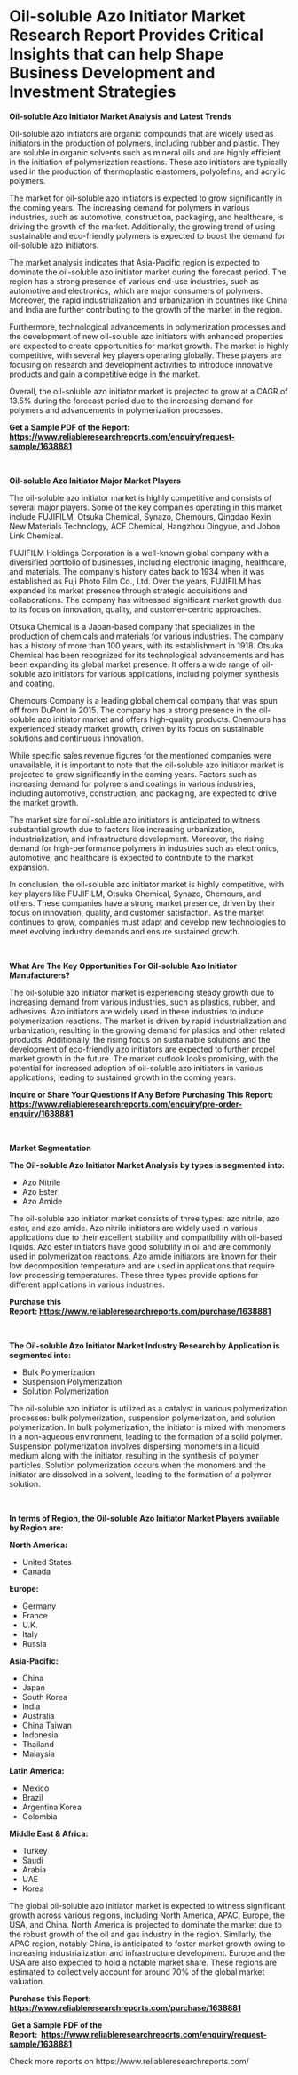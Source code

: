 <p><h1>Oil-soluble Azo Initiator Market Research Report Provides Critical Insights that can help Shape Business Development and Investment Strategies</h1></p><p><strong>Oil-soluble Azo Initiator Market Analysis and Latest Trends</strong></p>
<p><p>Oil-soluble azo initiators are organic compounds that are widely used as initiators in the production of polymers, including rubber and plastic. They are soluble in organic solvents such as mineral oils and are highly efficient in the initiation of polymerization reactions. These azo initiators are typically used in the production of thermoplastic elastomers, polyolefins, and acrylic polymers.</p><p>The market for oil-soluble azo initiators is expected to grow significantly in the coming years. The increasing demand for polymers in various industries, such as automotive, construction, packaging, and healthcare, is driving the growth of the market. Additionally, the growing trend of using sustainable and eco-friendly polymers is expected to boost the demand for oil-soluble azo initiators.</p><p>The market analysis indicates that Asia-Pacific region is expected to dominate the oil-soluble azo initiator market during the forecast period. The region has a strong presence of various end-use industries, such as automotive and electronics, which are major consumers of polymers. Moreover, the rapid industrialization and urbanization in countries like China and India are further contributing to the growth of the market in the region.</p><p>Furthermore, technological advancements in polymerization processes and the development of new oil-soluble azo initiators with enhanced properties are expected to create opportunities for market growth. The market is highly competitive, with several key players operating globally. These players are focusing on research and development activities to introduce innovative products and gain a competitive edge in the market.</p><p>Overall, the oil-soluble azo initiator market is projected to grow at a CAGR of 13.5% during the forecast period due to the increasing demand for polymers and advancements in polymerization processes.</p></p>
<p><strong>Get a Sample PDF of the Report:&nbsp; <a href="https://www.reliableresearchreports.com/enquiry/request-sample/1638881">https://www.reliableresearchreports.com/enquiry/request-sample/1638881</a></strong></p>
<p>&nbsp;</p>
<p><strong>Oil-soluble Azo Initiator Major Market Players</strong></p>
<p><p>The oil-soluble azo initiator market is highly competitive and consists of several major players. Some of the key companies operating in this market include FUJIFILM, Otsuka Chemical, Synazo, Chemours, Qingdao Kexin New Materials Technology, ACE Chemical, Hangzhou Dingyue, and Jobon Link Chemical.</p><p>FUJIFILM Holdings Corporation is a well-known global company with a diversified portfolio of businesses, including electronic imaging, healthcare, and materials. The company's history dates back to 1934 when it was established as Fuji Photo Film Co., Ltd. Over the years, FUJIFILM has expanded its market presence through strategic acquisitions and collaborations. The company has witnessed significant market growth due to its focus on innovation, quality, and customer-centric approaches.</p><p>Otsuka Chemical is a Japan-based company that specializes in the production of chemicals and materials for various industries. The company has a history of more than 100 years, with its establishment in 1918. Otsuka Chemical has been recognized for its technological advancements and has been expanding its global market presence. It offers a wide range of oil-soluble azo initiators for various applications, including polymer synthesis and coating.</p><p>Chemours Company is a leading global chemical company that was spun off from DuPont in 2015. The company has a strong presence in the oil-soluble azo initiator market and offers high-quality products. Chemours has experienced steady market growth, driven by its focus on sustainable solutions and continuous innovation.</p><p>While specific sales revenue figures for the mentioned companies were unavailable, it is important to note that the oil-soluble azo initiator market is projected to grow significantly in the coming years. Factors such as increasing demand for polymers and coatings in various industries, including automotive, construction, and packaging, are expected to drive the market growth.</p><p>The market size for oil-soluble azo initiators is anticipated to witness substantial growth due to factors like increasing urbanization, industrialization, and infrastructure development. Moreover, the rising demand for high-performance polymers in industries such as electronics, automotive, and healthcare is expected to contribute to the market expansion.</p><p>In conclusion, the oil-soluble azo initiator market is highly competitive, with key players like FUJIFILM, Otsuka Chemical, Synazo, Chemours, and others. These companies have a strong market presence, driven by their focus on innovation, quality, and customer satisfaction. As the market continues to grow, companies must adapt and develop new technologies to meet evolving industry demands and ensure sustained growth.</p></p>
<p>&nbsp;</p>
<p><strong>What Are The Key Opportunities For Oil-soluble Azo Initiator Manufacturers?</strong></p>
<p><p>The oil-soluble azo initiator market is experiencing steady growth due to increasing demand from various industries, such as plastics, rubber, and adhesives. Azo initiators are widely used in these industries to induce polymerization reactions. The market is driven by rapid industrialization and urbanization, resulting in the growing demand for plastics and other related products. Additionally, the rising focus on sustainable solutions and the development of eco-friendly azo initiators are expected to further propel market growth in the future. The market outlook looks promising, with the potential for increased adoption of oil-soluble azo initiators in various applications, leading to sustained growth in the coming years.</p></p>
<p><strong>Inquire or Share Your Questions If Any Before Purchasing This Report: <a href="https://www.reliableresearchreports.com/enquiry/pre-order-enquiry/1638881">https://www.reliableresearchreports.com/enquiry/pre-order-enquiry/1638881</a></strong></p>
<p>&nbsp;</p>
<p><strong>Market Segmentation</strong></p>
<p><strong>The Oil-soluble Azo Initiator Market Analysis by types is segmented into:</strong></p>
<p><ul><li>Azo Nitrile</li><li>Azo Ester</li><li>Azo Amide</li></ul></p>
<p><p>The oil-soluble azo initiator market consists of three types: azo nitrile, azo ester, and azo amide. Azo nitrile initiators are widely used in various applications due to their excellent stability and compatibility with oil-based liquids. Azo ester initiators have good solubility in oil and are commonly used in polymerization reactions. Azo amide initiators are known for their low decomposition temperature and are used in applications that require low processing temperatures. These three types provide options for different applications in various industries.</p></p>
<p><strong>Purchase this Report:&nbsp;<a href="https://www.reliableresearchreports.com/purchase/1638881">https://www.reliableresearchreports.com/purchase/1638881</a></strong></p>
<p>&nbsp;</p>
<p><strong>The Oil-soluble Azo Initiator Market Industry Research by Application is segmented into:</strong></p>
<p><ul><li>Bulk Polymerization</li><li>Suspension Polymerization</li><li>Solution Polymerization</li></ul></p>
<p><p>The oil-soluble azo initiator is utilized as a catalyst in various polymerization processes: bulk polymerization, suspension polymerization, and solution polymerization. In bulk polymerization, the initiator is mixed with monomers in a non-aqueous environment, leading to the formation of a solid polymer. Suspension polymerization involves dispersing monomers in a liquid medium along with the initiator, resulting in the synthesis of polymer particles. Solution polymerization occurs when the monomers and the initiator are dissolved in a solvent, leading to the formation of a polymer solution.</p></p>
<p>&nbsp;</p>
<p><strong>In terms of Region, the Oil-soluble Azo Initiator Market Players available by Region are:</strong></p>
<p>
    <p> <strong> North America: </strong>
        <ul>
            <li>United States</li>
            <li>Canada</li>
        </ul>
        </p> 
    <p> <strong> Europe: </strong>
        <ul>
            <li>Germany</li>
            <li>France</li>
            <li>U.K.</li>
            <li>Italy</li>
            <li>Russia</li>
        </ul>
        </p> 
    <p> <strong> Asia-Pacific: </strong>
        <ul>
            <li>China</li>
            <li>Japan</li>
            <li>South Korea</li>
            <li>India</li>
            <li>Australia</li>
            <li>China Taiwan</li>
            <li>Indonesia</li>
            <li>Thailand</li>
            <li>Malaysia</li>
        </ul>
        </p> 
    <p> <strong> Latin America: </strong>
        <ul>
            <li>Mexico</li>
            <li>Brazil</li>
            <li>Argentina Korea</li>
            <li>Colombia</li>
        </ul>
        </p> 
    <p> <strong> Middle East & Africa: </strong>
        <ul>
            <li>Turkey</li>
            <li>Saudi</li>
            <li>Arabia</li>
            <li>UAE</li>
            <li>Korea</li>
        </ul>
    </p>
    </p>
<p><p>The global oil-soluble azo initiator market is expected to witness significant growth across various regions, including North America, APAC, Europe, the USA, and China. North America is projected to dominate the market due to the robust growth of the oil and gas industry in the region. Similarly, the APAC region, notably China, is anticipated to foster market growth owing to increasing industrialization and infrastructure development. Europe and the USA are also expected to hold a notable market share. These regions are estimated to collectively account for around 70% of the global market valuation.</p></p>
<p><strong>Purchase this Report: <a href="https://www.reliableresearchreports.com/purchase/1638881">https://www.reliableresearchreports.com/purchase/1638881</a></strong></p>
<p>&nbsp;<strong>Get a Sample PDF of the Report:&nbsp;&nbsp;<a href="https://www.reliableresearchreports.com/enquiry/request-sample/1638881">https://www.reliableresearchreports.com/enquiry/request-sample/1638881</a></strong></p>
<p><strong></strong></p>
<p>Check more reports on https://www.reliableresearchreports.com/</p>
